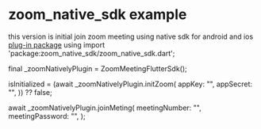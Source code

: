 # zoom_native_sdk example
this version is initial join zoom meeting using native sdk for android and ios
[plug-in package](https://github.com/abo-el30la/zoom_native_sdk)
using
import 'package:zoom_native_sdk/zoom_native_sdk.dart';

final _zoomNativelyPlugin = ZoomMeetingFlutterSdk();

isInitialized = (await _zoomNativelyPlugin.initZoom(
appKey: "",
appSecret: "",
)) ??
false;

await _zoomNativelyPlugin.joinMeting(
meetingNumber: "",
meetingPassword: "",
);
